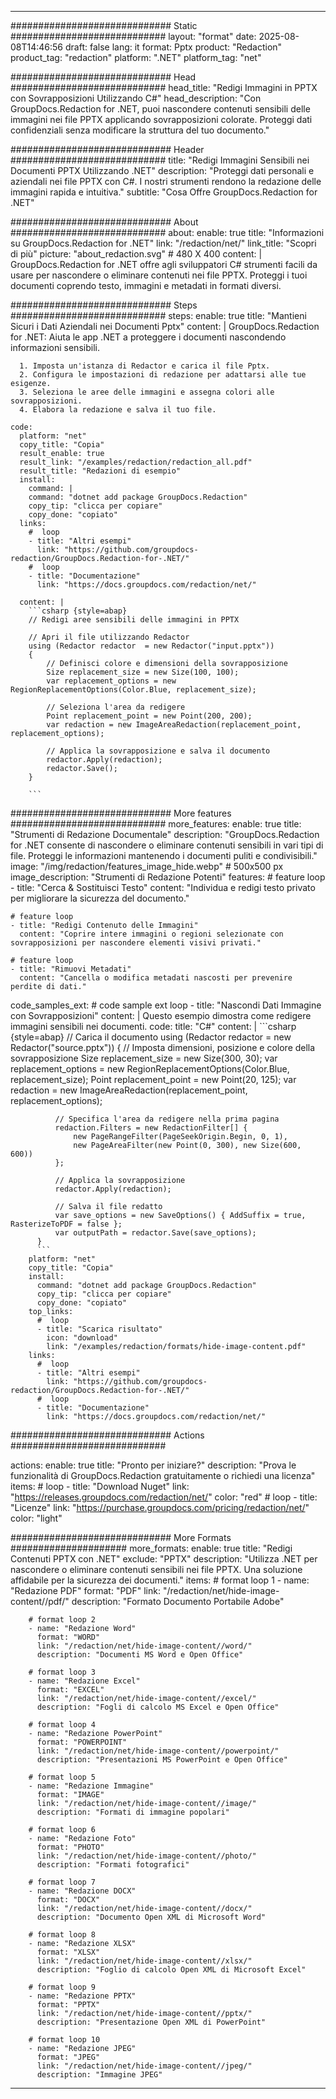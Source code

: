 
---
############################# Static ############################
layout: "format"
date:  2025-08-08T14:46:56
draft: false
lang: it
format: Pptx
product: "Redaction"
product_tag: "redaction"
platform: ".NET"
platform_tag: "net"

############################# Head ############################
head_title: "Redigi Immagini in PPTX con Sovrapposizioni Utilizzando C#"
head_description: "Con GroupDocs.Redaction for .NET, puoi nascondere contenuti sensibili delle immagini nei file PPTX applicando sovrapposizioni colorate. Proteggi dati confidenziali senza modificare la struttura del tuo documento."

############################# Header ############################
title: "Redigi Immagini Sensibili nei Documenti PPTX Utilizzando .NET" 
description: "Proteggi dati personali e aziendali nei file PPTX con C#. I nostri strumenti rendono la redazione delle immagini rapida e intuitiva."
subtitle: "Cosa Offre GroupDocs.Redaction for .NET" 

############################# About ############################
about:
    enable: true
    title: "Informazioni su GroupDocs.Redaction for .NET"
    link: "/redaction/net/"
    link_title: "Scopri di più"
    picture: "about_redaction.svg" # 480 X 400
    content: |
       GroupDocs.Redaction for .NET offre agli sviluppatori C# strumenti facili da usare per nascondere o eliminare contenuti nei file PPTX. Proteggi i tuoi documenti coprendo testo, immagini e metadati in formati diversi.

############################# Steps ############################
steps:
    enable: true
    title: "Mantieni Sicuri i Dati Aziendali nei Documenti Pptx"
    content: |
      GroupDocs.Redaction for .NET: Aiuta le app .NET a proteggere i documenti nascondendo informazioni sensibili.
      
      1. Imposta un'istanza di Redactor e carica il file Pptx.
      2. Configura le impostazioni di redazione per adattarsi alle tue esigenze.
      3. Seleziona le aree delle immagini e assegna colori alle sovrapposizioni.
      4. Elabora la redazione e salva il tuo file.
   
    code:
      platform: "net"
      copy_title: "Copia"
      result_enable: true
      result_link: "/examples/redaction/redaction_all.pdf"
      result_title: "Redazioni di esempio"
      install:
        command: |
        command: "dotnet add package GroupDocs.Redaction"
        copy_tip: "clicca per copiare"
        copy_done: "copiato"
      links:
        #  loop
        - title: "Altri esempi"
          link: "https://github.com/groupdocs-redaction/GroupDocs.Redaction-for-.NET/"
        #  loop
        - title: "Documentazione"
          link: "https://docs.groupdocs.com/redaction/net/"
          
      content: |
        ```csharp {style=abap}
        // Redigi aree sensibili delle immagini in PPTX

        // Apri il file utilizzando Redactor
        using (Redactor redactor  = new Redactor("input.pptx"))
        {
            // Definisci colore e dimensioni della sovrapposizione
            Size replacement_size = new Size(100, 100);
            var replacement_options = new RegionReplacementOptions(Color.Blue, replacement_size);

            // Seleziona l'area da redigere
            Point replacement_point = new Point(200, 200);
            var redaction = new ImageAreaRedaction(replacement_point, replacement_options);
            
            // Applica la sovrapposizione e salva il documento
            redactor.Apply(redaction);
            redactor.Save();
        }
        
        ```            


############################# More features ############################
more_features:
  enable: true
  title: "Strumenti di Redazione Documentale"
  description: "GroupDocs.Redaction for .NET consente di nascondere o eliminare contenuti sensibili in vari tipi di file. Proteggi le informazioni mantenendo i documenti puliti e condivisibili."
  image: "/img/redaction/features_image_hide.webp" # 500x500 px
  image_description: "Strumenti di Redazione Potenti"
  features:
    # feature loop
    - title: "Cerca & Sostituisci Testo"
      content: "Individua e redigi testo privato per migliorare la sicurezza del documento."

    # feature loop
    - title: "Redigi Contenuto delle Immagini"
      content: "Coprire intere immagini o regioni selezionate con sovrapposizioni per nascondere elementi visivi privati."

    # feature loop
    - title: "Rimuovi Metadati"
      content: "Cancella o modifica metadati nascosti per prevenire perdite di dati."
      
  code_samples_ext:
    # code sample ext loop
    - title: "Nascondi Dati Immagine con Sovrapposizioni"
      content: |
        Questo esempio dimostra come redigere immagini sensibili nei documenti.
      code:
        title: "C#"
        content: |
          ```csharp {style=abap}
          //  Carica il documento
          using (Redactor redactor  = new Redactor("source.pptx"))
          {
              // Imposta dimensioni, posizione e colore della sovrapposizione
              Size replacement_size = new Size(300, 30);
              var replacement_options = new RegionReplacementOptions(Color.Blue, replacement_size);
              Point replacement_point = new Point(20, 125);
              var redaction = new ImageAreaRedaction(replacement_point, replacement_options);
 
              // Specifica l'area da redigere nella prima pagina
              redaction.Filters = new RedactionFilter[] {
                  new PageRangeFilter(PageSeekOrigin.Begin, 0, 1),
                  new PageAreaFilter(new Point(0, 300), new Size(600, 600))
              };

              // Applica la sovrapposizione
              redactor.Apply(redaction);

              // Salva il file redatto
              var save_options = new SaveOptions() { AddSuffix = true, RasterizeToPDF = false };
              var outputPath = redactor.Save(save_options);
          }
          ```
        platform: "net"
        copy_title: "Copia"
        install:
          command: "dotnet add package GroupDocs.Redaction"
          copy_tip: "clicca per copiare"
          copy_done: "copiato"
        top_links:
          #  loop
          - title: "Scarica risultato"
            icon: "download"
            link: "/examples/redaction/formats/hide-image-content.pdf"
        links:
          #  loop
          - title: "Altri esempi"
            link: "https://github.com/groupdocs-redaction/GroupDocs.Redaction-for-.NET/"
          #  loop
          - title: "Documentazione"
            link: "https://docs.groupdocs.com/redaction/net/"


############################# Actions ############################

actions:
  enable: true
  title: "Pronto per iniziare?"
  description: "Prova le funzionalità di GroupDocs.Redaction gratuitamente o richiedi una licenza"
  items:
    #  loop
    - title: "Download Nuget"
      link: "https://releases.groupdocs.com/redaction/net/"
      color: "red"
        #  loop
    - title: "Licenze"
      link: "https://purchase.groupdocs.com/pricing/redaction/net/"
      color: "light"


############################# More Formats #####################
more_formats:
    enable: true
    title: "Redigi Contenuti PPTX con .NET"
    exclude: "PPTX"
    description: "Utilizza .NET per nascondere o eliminare contenuti sensibili nei file PPTX. Una soluzione affidabile per la sicurezza dei documenti."
    items: 
        # format loop 1
        - name: "Redazione PDF"
          format: "PDF"
          link: "/redaction/net/hide-image-content//pdf/"
          description: "Formato Documento Portabile Adobe"

        # format loop 2
        - name: "Redazione Word"
          format: "WORD"
          link: "/redaction/net/hide-image-content//word/"
          description: "Documenti MS Word e Open Office"
          
        # format loop 3
        - name: "Redazione Excel"
          format: "EXCEL"
          link: "/redaction/net/hide-image-content//excel/"
          description: "Fogli di calcolo MS Excel e Open Office"

        # format loop 4
        - name: "Redazione PowerPoint"
          format: "POWERPOINT"
          link: "/redaction/net/hide-image-content//powerpoint/"
          description: "Presentazioni MS PowerPoint e Open Office"

        # format loop 5
        - name: "Redazione Immagine"
          format: "IMAGE"
          link: "/redaction/net/hide-image-content//image/"
          description: "Formati di immagine popolari"

        # format loop 6
        - name: "Redazione Foto"
          format: "PHOTO"
          link: "/redaction/net/hide-image-content//photo/"
          description: "Formati fotografici"

        # format loop 7
        - name: "Redazione DOCX"
          format: "DOCX"
          link: "/redaction/net/hide-image-content//docx/"
          description: "Documento Open XML di Microsoft Word"
          
        # format loop 8
        - name: "Redazione XLSX"
          format: "XLSX"
          link: "/redaction/net/hide-image-content//xlsx/"
          description: "Foglio di calcolo Open XML di Microsoft Excel"
          
        # format loop 9
        - name: "Redazione PPTX"
          format: "PPTX"
          link: "/redaction/net/hide-image-content//pptx/"
          description: "Presentazione Open XML di PowerPoint"

        # format loop 10
        - name: "Redazione JPEG"
          format: "JPEG"
          link: "/redaction/net/hide-image-content//jpeg/"
          description: "Immagine JPEG"


---
